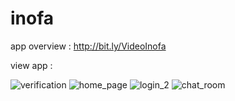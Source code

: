 # inofa
app overview : http://bit.ly/VideoInofa

view app : 

![verification](https://user-images.githubusercontent.com/52144681/127264777-83da94da-7780-43ca-8e00-ca81a33b0aaa.jpeg)
![home_page](https://user-images.githubusercontent.com/52144681/127264785-ecb55cfb-49b5-4715-8ac7-f821b77db2f5.jpeg)
![login_2](https://user-images.githubusercontent.com/52144681/127264794-85aca898-f27c-4216-827e-f0da67416a3f.jpeg)
![chat_room](https://user-images.githubusercontent.com/52144681/127264810-8c916e27-d0ff-49f5-b70f-926a080ae724.jpeg)



